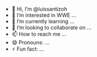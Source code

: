 - 👋 Hi, I’m @luissantizoh
- 👀 I’m interested in WWE ...
- 🌱 I’m currently learning ...
- 💞️ I’m looking to collaborate on ...
- 📫 How to reach me ...
- 😄 Pronouns: ...
- ⚡ Fun fact: ...

<!---
luissantizoh/luissantizoh is a ✨ special ✨ repository because its `README.md` (this file) appears on your GitHub profile.
You can click the Preview link to take a look at your changes.
--->
